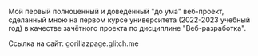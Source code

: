 Мой первый полноценный и доведённый "до ума" веб-проект, сделанный мною на первом курсе университета (2022-2023 учебный год) в качестве зачётного проекта по дисциплине "Веб-разработка". 

Ссылка на сайт: gorillazpage.glitch.me
